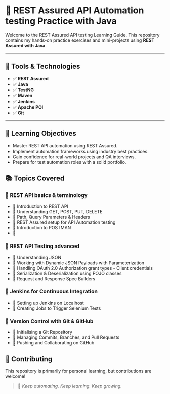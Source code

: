 # 🚀 REST Assured API Automation testing Practice with Java

Welcome to the REST Assured API testing Learning Guide. This repository contains my hands-on practice exercises and mini-projects using **REST Assured with Java**.

---

## 🔧 Tools & Technologies

- ✅ **REST Assured**
- ✅ **Java**
- ✅ **TestNG**
- ✅ **Maven**
- ✅ **Jenkins**
- ✅ **Apache POI**
- ✅ **Git**

---

## 📌 Learning Objectives

- Master REST API automation using REST Assured.
- Implement automation frameworks using industry best practices.
- Gain confidence for real-world projects and QA interviews.
- Prepare for test automation roles with a solid portfolio.

## 📚 Topics Covered

### 🚀 REST API basics & terminology
- 📌 Introduction to REST API  
- 📌 Understanding GET, POST, PUT, DELETE
- 📌 Path, Query Parameters & Headers
- 📌 REST Assured setup for API Automation testing
- 📌 Introduction to POSTMAN
- 📌 

### 🚀 REST API Testing advanced
- 📌 Understanding JSON
- 📌 Working with Dynamic JSON Payloads with Parameterization
- 📌 Handling OAuth 2.0 Authorization grant types - Client credentials
- 📌 Serialization & Deserialization using POJO classes
- 📌 Request and Response Spec Builders

### 🚀 Jenkins for Continuous Integration
- 📌 Setting up Jenkins on Localhost  
- 📌 Creating Jobs to Trigger Selenium Tests 

### 🚀 Version Control with Git & GitHub
- 📌 Initialising a Git Repository  
- 📌 Managing Commits, Branches, and Pull Requests  
- 📌 Pushing and Collaborating on GitHub  

## 🤝 Contributing

This repository is primarily for personal learning, but contributions are welcome! 

> 🚀 *Keep automating. Keep learning. Keep growing.*  
